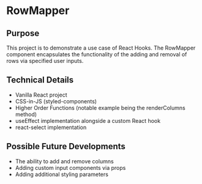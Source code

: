 # RowMapper

## Purpose

This project is to demonstrate a use case of React Hooks. The RowMapper component encapsulates the functionality of the adding and removal of rows via specified user inputs.

## Technical Details

- Vanilla React project
- CSS-in-JS (styled-components)
- Higher Order Functions (notable example being the renderColumns method)
- useEffect implementation alongside a custom React hook
- react-select implementation


## Possible Future Developments

- The ability to add and remove columns
- Adding custom input components via props
- Adding additional styling parameters
